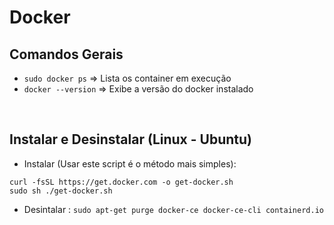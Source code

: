 # Docker

## Comandos Gerais
- ` sudo docker ps ` => Lista os container em execução
- `docker --version` => Exibe a versão do docker instalado

<br>

## Instalar e Desinstalar (Linux - Ubuntu)
- Instalar (Usar este script é o método mais simples):
```
curl -fsSL https://get.docker.com -o get-docker.sh
sudo sh ./get-docker.sh
```
- Desintalar : `sudo apt-get purge docker-ce docker-ce-cli containerd.io`